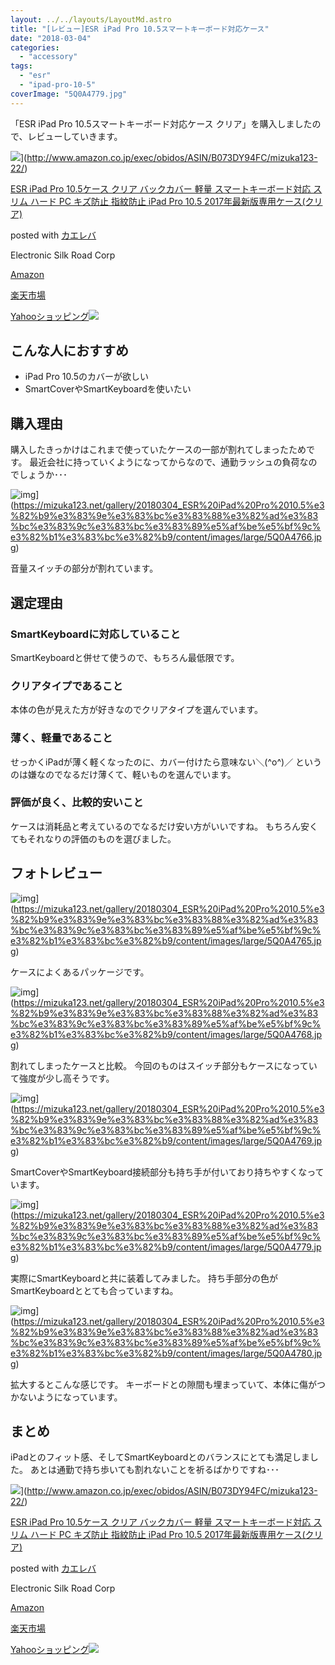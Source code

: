 ```yaml
---
layout: ../../layouts/LayoutMd.astro
title: "[レビュー]ESR iPad Pro 10.5スマートキーボード対応ケース"
date: "2018-03-04"
categories: 
  - "accessory"
tags: 
  - "esr"
  - "ipad-pro-10-5"
coverImage: "5Q0A4779.jpg"
---
```


「ESR iPad Pro 10.5スマートキーボード対応ケース クリア」を購入しましたので、レビューしていきます。

![](/archive/images/41GcgcHmfXL._SL160_.jpg)](http://www.amazon.co.jp/exec/obidos/ASIN/B073DY94FC/mizuka123-22/)

[ESR iPad Pro 10.5ケース クリア バックカバー 軽量 スマートキーボード対応 スリム ハード PC キズ防止 指紋防止 iPad Pro 10.5 2017年最新版専用ケース(クリア)](http://www.amazon.co.jp/exec/obidos/ASIN/B073DY94FC/mizuka123-22/)

posted with [カエレバ](http://kaereba.com)

Electronic Silk Road Corp

[Amazon](http://www.amazon.co.jp/gp/search?keywords=ESR%20iPad%20Pro%2010.5%E3%82%B1%E3%83%BC%E3%82%B9%20%E3%82%AF%E3%83%AA%E3%82%A2%20%E3%83%90%E3%83%83%E3%82%AF%E3%82%AB%E3%83%90%E3%83%BC%20%E8%BB%BD%E9%87%8F%20%E3%82%B9%E3%83%9E%E3%83%BC%E3%83%88%E3%82%AD%E3%83%BC%E3%83%9C%E3%83%BC%E3%83%89%E5%AF%BE%E5%BF%9C%20%E3%82%B9%E3%83%AA%E3%83%A0%20%E3%83%8F%E3%83%BC%E3%83%89%20PC%20%E3%82%AD%E3%82%BA%E9%98%B2%E6%AD%A2%20%E6%8C%87%E7%B4%8B%E9%98%B2%E6%AD%A2%20iPad%20Pro%2010.5%202017%E5%B9%B4%E6%9C%80%E6%96%B0%E7%89%88%E5%B0%82%E7%94%A8%E3%82%B1%E3%83%BC%E3%82%B9%28%E3%82%AF%E3%83%AA%E3%82%A2%29&__mk_ja_JP=%E3%82%AB%E3%82%BF%E3%82%AB%E3%83%8A&tag=mizuka123-22)

[楽天市場](https://hb.afl.rakuten.co.jp/hgc/042e7c24.303572e6.042e7c25.e339d30a/?pc=http%3A%2F%2Fsearch.rakuten.co.jp%2Fsearch%2Fmall%2FESR%2520iPad%2520Pro%252010.5%25E3%2582%25B1%25E3%2583%25BC%25E3%2582%25B9%2520%25E3%2582%25AF%25E3%2583%25AA%25E3%2582%25A2%2520%25E3%2583%2590%25E3%2583%2583%25E3%2582%25AF%25E3%2582%25AB%25E3%2583%2590%25E3%2583%25BC%2520%25E8%25BB%25BD%25E9%2587%258F%2520%25E3%2582%25B9%25E3%2583%259E%25E3%2583%25BC%25E3%2583%2588%25E3%2582%25AD%25E3%2583%25BC%25E3%2583%259C%25E3%2583%25BC%25E3%2583%2589%25E5%25AF%25BE%25E5%25BF%259C%2520%25E3%2582%25B9%25E3%2583%25AA%25E3%2583%25A0%2520%25E3%2583%258F%25E3%2583%25BC%25E3%2583%2589%2520PC%2520%25E3%2582%25AD%25E3%2582%25BA%25E9%2598%25B2%25E6%25AD%25A2%2520%25E6%258C%2587%25E7%25B4%258B%25E9%2598%25B2%25E6%25AD%25A2%2520iPad%2520Pro%252010.5%25202017%25E5%25B9%25B4%25E6%259C%2580%25E6%2596%25B0%25E7%2589%2588%25E5%25B0%2582%25E7%2594%25A8%25E3%2582%25B1%25E3%2583%25BC%25E3%2582%25B9%2528%25E3%2582%25AF%25E3%2583%25AA%25E3%2582%25A2%2529%2F-%2Ff.1-p.1-s.1-sf.0-st.A-v.2%3Fx%3D0%26scid%3Daf_ich_link_urltxt%26m%3Dhttp%3A%2F%2Fm.rakuten.co.jp%2F)

[Yahooショッピング![](//ad.jp.ap.valuecommerce.com/servlet/gifbanner?sid=3066752&pid=881990642)](//ck.jp.ap.valuecommerce.com/servlet/referral?sid=3066752&pid=881990642&vc_url=http%3A%2F%2Fsearch.shopping.yahoo.co.jp%2Fsearch%3Fp%3DESR%2520iPad%2520Pro%252010.5%25E3%2582%25B1%25E3%2583%25BC%25E3%2582%25B9%2520%25E3%2582%25AF%25E3%2583%25AA%25E3%2582%25A2%2520%25E3%2583%2590%25E3%2583%2583%25E3%2582%25AF%25E3%2582%25AB%25E3%2583%2590%25E3%2583%25BC%2520%25E8%25BB%25BD%25E9%2587%258F%2520%25E3%2582%25B9%25E3%2583%259E%25E3%2583%25BC%25E3%2583%2588%25E3%2582%25AD%25E3%2583%25BC%25E3%2583%259C%25E3%2583%25BC%25E3%2583%2589%25E5%25AF%25BE%25E5%25BF%259C%2520%25E3%2582%25B9%25E3%2583%25AA%25E3%2583%25A0%2520%25E3%2583%258F%25E3%2583%25BC%25E3%2583%2589%2520PC%2520%25E3%2582%25AD%25E3%2582%25BA%25E9%2598%25B2%25E6%25AD%25A2%2520%25E6%258C%2587%25E7%25B4%258B%25E9%2598%25B2%25E6%25AD%25A2%2520iPad%2520Pro%252010.5%25202017%25E5%25B9%25B4%25E6%259C%2580%25E6%2596%25B0%25E7%2589%2588%25E5%25B0%2582%25E7%2594%25A8%25E3%2582%25B1%25E3%2583%25BC%25E3%2582%25B9%2528%25E3%2582%25AF%25E3%2583%25AA%25E3%2582%25A2%2529&vcptn=kaereba)

## こんな人におすすめ

- iPad Pro 10.5のカバーが欲しい
- SmartCoverやSmartKeyboardを使いたい

## 購入理由

購入したきっかけはこれまで使っていたケースの一部が割れてしまったためです。 最近会社に持っていくようになってからなので、通勤ラッシュの負荷なのでしょうか･･･

![img](/archive/images/5Q0A4766.jpg)](https://mizuka123.net/gallery/20180304_ESR%20iPad%20Pro%2010.5%e3%82%b9%e3%83%9e%e3%83%bc%e3%83%88%e3%82%ad%e3%83%bc%e3%83%9c%e3%83%bc%e3%83%89%e5%af%be%e5%bf%9c%e3%82%b1%e3%83%bc%e3%82%b9/content/images/large/5Q0A4766.jpg)

音量スイッチの部分が割れています。

## 選定理由

### SmartKeyboardに対応していること

SmartKeyboardと併せて使うので、もちろん最低限です。

### クリアタイプであること

本体の色が見えた方が好きなのでクリアタイプを選んでいます。

### 薄く、軽量であること

せっかくiPadが薄く軽くなったのに、カバー付けたら意味ない＼(^o^)／ というのは嫌なのでなるだけ薄くて、軽いものを選んでいます。

### 評価が良く、比較的安いこと

ケースは消耗品と考えているのでなるだけ安い方がいいですね。 もちろん安くてもそれなりの評価のものを選びました。

## フォトレビュー

![img](/archive/images/5Q0A4765.jpg)](https://mizuka123.net/gallery/20180304_ESR%20iPad%20Pro%2010.5%e3%82%b9%e3%83%9e%e3%83%bc%e3%83%88%e3%82%ad%e3%83%bc%e3%83%9c%e3%83%bc%e3%83%89%e5%af%be%e5%bf%9c%e3%82%b1%e3%83%bc%e3%82%b9/content/images/large/5Q0A4765.jpg)

ケースによくあるパッケージです。

![img](/archive/images/5Q0A4768.jpg)](https://mizuka123.net/gallery/20180304_ESR%20iPad%20Pro%2010.5%e3%82%b9%e3%83%9e%e3%83%bc%e3%83%88%e3%82%ad%e3%83%bc%e3%83%9c%e3%83%bc%e3%83%89%e5%af%be%e5%bf%9c%e3%82%b1%e3%83%bc%e3%82%b9/content/images/large/5Q0A4768.jpg)

割れてしまったケースと比較。 今回のものはスイッチ部分もケースになっていて強度が少し高そうです。

![img](/archive/images/5Q0A4769.jpg)](https://mizuka123.net/gallery/20180304_ESR%20iPad%20Pro%2010.5%e3%82%b9%e3%83%9e%e3%83%bc%e3%83%88%e3%82%ad%e3%83%bc%e3%83%9c%e3%83%bc%e3%83%89%e5%af%be%e5%bf%9c%e3%82%b1%e3%83%bc%e3%82%b9/content/images/large/5Q0A4769.jpg)

SmartCoverやSmartKeyboard接続部分も持ち手が付いており持ちやすくなっています。

![img](/archive/images/5Q0A4779.jpg)](https://mizuka123.net/gallery/20180304_ESR%20iPad%20Pro%2010.5%e3%82%b9%e3%83%9e%e3%83%bc%e3%83%88%e3%82%ad%e3%83%bc%e3%83%9c%e3%83%bc%e3%83%89%e5%af%be%e5%bf%9c%e3%82%b1%e3%83%bc%e3%82%b9/content/images/large/5Q0A4779.jpg)

実際にSmartKeyboardと共に装着してみました。 持ち手部分の色がSmartKeyboardととても合っていますね。

![img](/archive/images/5Q0A4780.jpg)](https://mizuka123.net/gallery/20180304_ESR%20iPad%20Pro%2010.5%e3%82%b9%e3%83%9e%e3%83%bc%e3%83%88%e3%82%ad%e3%83%bc%e3%83%9c%e3%83%bc%e3%83%89%e5%af%be%e5%bf%9c%e3%82%b1%e3%83%bc%e3%82%b9/content/images/large/5Q0A4780.jpg)

拡大するとこんな感じです。 キーボードとの隙間も埋まっていて、本体に傷がつかないようになっています。

## まとめ

iPadとのフィット感、そしてSmartKeyboardとのバランスにとても満足しました。 あとは通勤で持ち歩いても割れないことを祈るばかりですね･･･

![](/archive/images/41GcgcHmfXL._SL160_.jpg)](http://www.amazon.co.jp/exec/obidos/ASIN/B073DY94FC/mizuka123-22/)

[ESR iPad Pro 10.5ケース クリア バックカバー 軽量 スマートキーボード対応 スリム ハード PC キズ防止 指紋防止 iPad Pro 10.5 2017年最新版専用ケース(クリア)](http://www.amazon.co.jp/exec/obidos/ASIN/B073DY94FC/mizuka123-22/)

posted with [カエレバ](http://kaereba.com)

Electronic Silk Road Corp

[Amazon](http://www.amazon.co.jp/gp/search?keywords=ESR%20iPad%20Pro%2010.5%E3%82%B1%E3%83%BC%E3%82%B9%20%E3%82%AF%E3%83%AA%E3%82%A2%20%E3%83%90%E3%83%83%E3%82%AF%E3%82%AB%E3%83%90%E3%83%BC%20%E8%BB%BD%E9%87%8F%20%E3%82%B9%E3%83%9E%E3%83%BC%E3%83%88%E3%82%AD%E3%83%BC%E3%83%9C%E3%83%BC%E3%83%89%E5%AF%BE%E5%BF%9C%20%E3%82%B9%E3%83%AA%E3%83%A0%20%E3%83%8F%E3%83%BC%E3%83%89%20PC%20%E3%82%AD%E3%82%BA%E9%98%B2%E6%AD%A2%20%E6%8C%87%E7%B4%8B%E9%98%B2%E6%AD%A2%20iPad%20Pro%2010.5%202017%E5%B9%B4%E6%9C%80%E6%96%B0%E7%89%88%E5%B0%82%E7%94%A8%E3%82%B1%E3%83%BC%E3%82%B9%28%E3%82%AF%E3%83%AA%E3%82%A2%29&__mk_ja_JP=%E3%82%AB%E3%82%BF%E3%82%AB%E3%83%8A&tag=mizuka123-22)

[楽天市場](https://hb.afl.rakuten.co.jp/hgc/042e7c24.303572e6.042e7c25.e339d30a/?pc=http%3A%2F%2Fsearch.rakuten.co.jp%2Fsearch%2Fmall%2FESR%2520iPad%2520Pro%252010.5%25E3%2582%25B1%25E3%2583%25BC%25E3%2582%25B9%2520%25E3%2582%25AF%25E3%2583%25AA%25E3%2582%25A2%2520%25E3%2583%2590%25E3%2583%2583%25E3%2582%25AF%25E3%2582%25AB%25E3%2583%2590%25E3%2583%25BC%2520%25E8%25BB%25BD%25E9%2587%258F%2520%25E3%2582%25B9%25E3%2583%259E%25E3%2583%25BC%25E3%2583%2588%25E3%2582%25AD%25E3%2583%25BC%25E3%2583%259C%25E3%2583%25BC%25E3%2583%2589%25E5%25AF%25BE%25E5%25BF%259C%2520%25E3%2582%25B9%25E3%2583%25AA%25E3%2583%25A0%2520%25E3%2583%258F%25E3%2583%25BC%25E3%2583%2589%2520PC%2520%25E3%2582%25AD%25E3%2582%25BA%25E9%2598%25B2%25E6%25AD%25A2%2520%25E6%258C%2587%25E7%25B4%258B%25E9%2598%25B2%25E6%25AD%25A2%2520iPad%2520Pro%252010.5%25202017%25E5%25B9%25B4%25E6%259C%2580%25E6%2596%25B0%25E7%2589%2588%25E5%25B0%2582%25E7%2594%25A8%25E3%2582%25B1%25E3%2583%25BC%25E3%2582%25B9%2528%25E3%2582%25AF%25E3%2583%25AA%25E3%2582%25A2%2529%2F-%2Ff.1-p.1-s.1-sf.0-st.A-v.2%3Fx%3D0%26scid%3Daf_ich_link_urltxt%26m%3Dhttp%3A%2F%2Fm.rakuten.co.jp%2F)

[Yahooショッピング![](//ad.jp.ap.valuecommerce.com/servlet/gifbanner?sid=3066752&pid=881990642)](//ck.jp.ap.valuecommerce.com/servlet/referral?sid=3066752&pid=881990642&vc_url=http%3A%2F%2Fsearch.shopping.yahoo.co.jp%2Fsearch%3Fp%3DESR%2520iPad%2520Pro%252010.5%25E3%2582%25B1%25E3%2583%25BC%25E3%2582%25B9%2520%25E3%2582%25AF%25E3%2583%25AA%25E3%2582%25A2%2520%25E3%2583%2590%25E3%2583%2583%25E3%2582%25AF%25E3%2582%25AB%25E3%2583%2590%25E3%2583%25BC%2520%25E8%25BB%25BD%25E9%2587%258F%2520%25E3%2582%25B9%25E3%2583%259E%25E3%2583%25BC%25E3%2583%2588%25E3%2582%25AD%25E3%2583%25BC%25E3%2583%259C%25E3%2583%25BC%25E3%2583%2589%25E5%25AF%25BE%25E5%25BF%259C%2520%25E3%2582%25B9%25E3%2583%25AA%25E3%2583%25A0%2520%25E3%2583%258F%25E3%2583%25BC%25E3%2583%2589%2520PC%2520%25E3%2582%25AD%25E3%2582%25BA%25E9%2598%25B2%25E6%25AD%25A2%2520%25E6%258C%2587%25E7%25B4%258B%25E9%2598%25B2%25E6%25AD%25A2%2520iPad%2520Pro%252010.5%25202017%25E5%25B9%25B4%25E6%259C%2580%25E6%2596%25B0%25E7%2589%2588%25E5%25B0%2582%25E7%2594%25A8%25E3%2582%25B1%25E3%2583%25BC%25E3%2582%25B9%2528%25E3%2582%25AF%25E3%2583%25AA%25E3%2582%25A2%2529&vcptn=kaereba)
